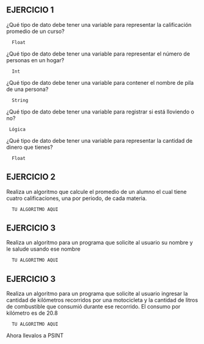 ## EJERCICIO 1

¿Qué tipo de dato debe tener una variable para representar la calificación promedio de un
curso?

      Float

¿Qué tipo de dato debe tener una variable para representar el número de personas en un
hogar?

      Int

¿Qué tipo de dato debe tener una variable para contener el nombre de pila de una persona?

      String

¿Qué tipo de dato debe tener una variable para registrar si está lloviendo o no?

     Lógica

¿Qué tipo de dato debe tener una variable para representar la cantidad de dinero que
tienes?

      Float
      
## EJERCICIO 2

Realiza un algoritmo que calcule el promedio de un alumno el cual tiene cuatro calificaciones, una por periodo, de cada materia.

      TU ALGORITMO AQUI
      
      
## EJERCICIO 3

Realiza un algoritmo para un programa que solicite al usuario su nombre y le salude usando ese nombre

      TU ALGORITMO AQUI  

## EJERCICIO 3

Realiza un algoritmo para  un programa que solicite al usuario ingresar la cantidad de kilómetros recorridos por una motocicleta y la cantidad de litros de combustible que consumió durante ese recorrido. El consumo por kilómetro es de 20.8

      TU ALGORITMO AQUI  

Ahora llevalos a PSINT

